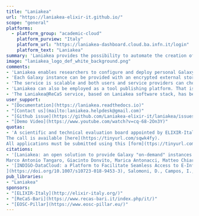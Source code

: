 ```yaml
---
title: "Laniakea"
url: "https://laniakea-elixir-it.github.io/"
scope: "general"
platforms:
  - platform_group: "academic-cloud"
    platform_purview: "Italy"
    platform_url: "https://laniakea-dashboard.cloud.ba.infn.it/login"
    platform_text: "Laniakea"
summary: 'Laniakea provides the possibility to automate the creation of Galaxy-based virtualized environments through an easy setup procedure, providing an on-demand workspace ready to be used by life scientists and bioinformaticians, with built-in storage encryption for user data.'
image: "laniakea_logo_def_white_background.png"
comments:
- 'Laniakea enables researchers to configure and deploy personal Galaxy instances. Each Galaxy instance is customizable in terms of virtual CPUs, RAM and storage through the web front-end, and deployable with different sets of pre installed tools. Each instance comes with reference data (e.g. genomic sequences) already available for many species, shared among all the instances.'
- 'Each Galaxy instance can be provided with an encrypted external storage volume to protect users research data from any unauthorized access attempts and linked to a repository of standard reference data (e.g., genomic sequences).'
- 'The service is scalable and both users and service providers can choose among a full range of different computational capabilities: from limited ones to serve e.g. small research groups, Galaxy developers or for didactic and training purposes, to instances with elasticity cluster support to deliver enough computational power.'
- 'Laniakea can also be employed as a tool publishing platform. That is, tools developers can choose to publish and make new tools available embedding them in a personalized Galaxy instance. See for example [PITE-T](http://igg.cloud.ba.infn.it/galaxy) and [VINYL](http://beaconlab.it/vinyl).'
- 'The Laniakea@ReCaS service, based on Laniakea software stack, has been released for public use, starting on 10 February 2020.'
user_support:
- "[Documentation](https://laniakea.readthedocs.io)"
- "[Contact us](mailto:laniakea.helpdesk@gmail.com)"
- "[Github issue](https://github.com/Laniakea-elixir-it/laniakea/issues)"
- "[Demo Video](https://www.youtube.com/watch?v=cq-68-2On3Y)"
quotas:
- 'A scientific and technical evaluation board appointed by ELIXIR-Italy will assess the scientific soundness and technical feasibility of applications for the Laniakea@ReCaS call. Projects will be evaluated with a “first come, first served” policy until the total available resource annual budget will be assigned.
The call is available [here](https://tinyurl.com/sqwk4fy).
All applications must be submitted using this [form](ttps://tinyurl.com/wnhvx9e).'
citations:
- '[Laniakea: an open solution to provide Galaxy "on-demand" instances over heterogeneous cloud infrastructures]( https://doi.org/10.1101/472464).
Marco Antonio Tangaro, Giacinto Donvito, Marica Antonacci, Matteo Chiara, Pietro Mandreoli, Graziano Pesole, Federico Zambelli. *bioRxiv* 472464; doi: 10.1101/472464 (manuscript accepted for publication on GigaScience)'
- '[INDIGO-DataCloud: a Platform to Facilitate Seamless Access to E-Infrastructures
](https://doi.org/10.1007/s10723-018-9453-3), Salomoni, D., Campos, I., Gaido, L. et al. *J Grid Computing* (2018) 16: 381. doi:10.1007/s10723-018-9453-3'
pub_libraries:
- "Laniakea"
sponsors:
- "[ELIXIR-Italy](http://elixir-italy.org/)"
- "[ReCaS-Bari](https://www.recas-bari.it/index.php/it/)"
- "[EOSC-Pillar](https://www.eosc-pillar.eu/)"
---
```

